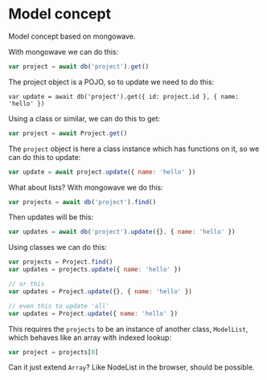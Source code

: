 # Model concept

Model concept based on mongowave.

With mongowave we can do this:

```js
var project = await db('project').get()
```

The project object is a POJO, so to update we need to do this:

```
var update = await db('project').get({ id: project.id }, { name: 'hello' })
```

Using a class or similar, we can do this to get:

```js
var project = await Project.get()
```

The `project` object is here a class instance which has functions on it, so we can do this to update:

```js
var update = await project.update({ name: 'hello' })
```

What about lists? With mongowave we do this:

```js
var projects = await db('project').find()
```

Then updates will be this:

```js
var updates = await db('project').update({}, { name: 'hello' })
```

Using classes we can do this:

```js
var projects = Project.find()
var updates = projects.update({ name: 'hello' })

// or this
var updates = Project.update({}, { name: 'hello' })

// even this to update 'all'
var updates = Project.update({ name: 'hello' })
```

This requires the `projects` to be an instance of another class, `ModelList`, which behaves like an array with indexed lookup:

```js
var project = projects[0]
```

Can it just extend `Array`? Like NodeList in the browser, should be possible.

